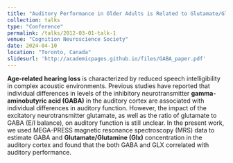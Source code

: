 ```yaml
---
title: "Auditory Performance in Older Adults is Related to Glutamate/Glutamine Concentration in Auditory Cortex."
collection: talks
type: "Conference"
permalink: /talks/2012-03-01-talk-1
venue: "Cognition Neuroscience Society"
date: 2024-04-10
location: "Toronto, Canada"
slidesurl: 'http://academicpages.github.io/files/GABA_paper.pdf'
---
```


**Age-related hearing loss** is characterized by reduced speech intelligibility in complex acoustic environments. Previous studies have reported that individual differences in levels of the inhibitory neurotransmitter **gamma-aminobutyric acid (GABA)** in the auditory cortex are associated with individual differences in auditory function. However, the impact of the excitatory neurotransmitter glutamate, as well as the ratio of glutamate to GABA (E/I balance), on auditory function is still unclear. In the present work, we used MEGA-PRESS magnetic resonance spectroscopy (MRS) data to estimate GABA and **Glutamate/Glutamine (Glx)** concentration in the auditory cortex and found that the both GABA and GLX correlated with auditory performance.
